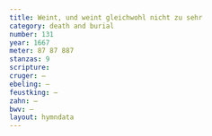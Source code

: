 ```yaml
---
title: Weint, und weint gleichwohl nicht zu sehr
category: death and burial
number: 131
year: 1667
meter: 87 87 887
stanzas: 9
scripture: 
cruger: —
ebeling: —
feustking: —
zahn: —
bwv: —
layout: hymndata
---
```

<br>

